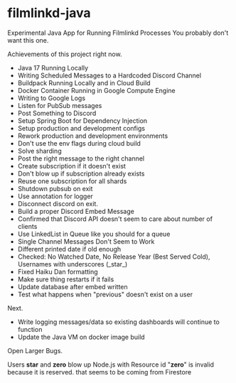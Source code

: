 # filmlinkd-java

Experimental Java App for Running Filmlinkd Processes
You probably don't want this one.

Achievements of this project right now.

- Java 17 Running Locally
- Writing Scheduled Messages to a Hardcoded Discord Channel
- Buildpack Running Locally and in Cloud Build
- Docker Container Running in Google Compute Engine
- Writing to Google Logs
- Listen for PubSub messages
- Post Something to Discord
- Setup Spring Boot for Dependency Injection
- Setup production and development configs
- Rework production and development environments
- Don't use the env flags during cloud build
- Solve sharding
- Post the right message to the right channel
- Create subscription if it doesn't exist
- Don't blow up if subscription already exists
- Reuse one subscription for all shards
- Shutdown pubsub on exit
- Use annotation for logger
- Disconnect discord on exit.
- Build a proper Discord Embed Message
- Confirmed that Discord API doesn't seem to care about number of clients
- Use LinkedList in Queue like you should for a queue
- Single Channel Messages Don't Seem to Work
- Different printed date if old enough
- Checked: No Watched Date, No Release Year (Best Served Cold), Usernames with underscores (\_star\_)
- Fixed Haiku Dan formatting
- Make sure thing restarts if it fails
- Update database after embed written
- Test what happens when "previous" doesn't exist on a user

Next.

- Write logging messages/data so existing dashboards will continue to function
- Update the Java VM on docker image build

Open Larger Bugs.

Users __star__ and __zero__ blow up Node.js with Resource id "__zero__" is invalid because it is reserved. that seems to
be coming from Firestore